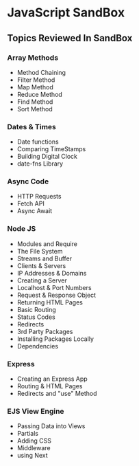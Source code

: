 # JavaScript SandBox

## Topics Reviewed In SandBox

### Array Methods
- Method Chaining
- Filter Method
- Map Method
- Reduce Method
- Find Method
- Sort Method


### Dates & Times
- Date functions
- Comparing TimeStamps
- Building Digital Clock
- date-fns Library

###  Async Code
- HTTP Requests
- Fetch API
- Async Await

### Node JS
- Modules and Require
- The File System
- Streams and Buffer
- Clients & Servers
- IP Addresses & Domains
- Creating a Server
- Localhost & Port Numbers
- Request & Response Object
- Returning HTML Pages
- Basic Routing
- Status Codes
- Redirects
- 3rd Party Packages
- Installing Packages Locally
- Dependencies

### Express 
- Creating an Express App
- Routing & HTML Pages 
- Redirects and "use" Method 

### EJS View Engine
- Passing Data into Views
- Partials
- Adding CSS
- Middleware
- using Next